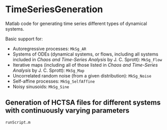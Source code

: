 # TimeSeriesGeneration
Matlab code for generating time series different types of dynamical systems.

Basic support for:
* Autoregressive processes: `MkSg_AR`
* Systems of ODEs (dynamical systems, or flows, including all systems included in *Chaos and Time-Series Analysis* by J. C. Sprott): `MkSg_Flow`
* Iterative maps (including all of those listed in *Chaos and Time-Series Analysis* by J. C. Sprott): `MkSg_Map`
* Uncorrelated random noise (from a given distribution): `MkSg_Noise`
* Self-affine processes: `MkSg_SelfAffine`
* Noisy sinusoids: `MkSg_Sine`

## Generation of HCTSA files for different systems with continuously varying parameters

`runScript.m`
